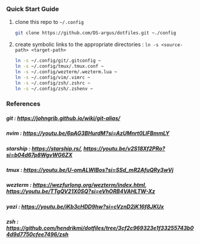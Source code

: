 ### Quick Start Guide
1. clone this repo to `~/.config`
   ```bash
   git clone https://github.com/DS-argus/dotfiles.git ~./config
   ```
   
2. create symbolic links to the appropriate directories : `ln -s <source-path> <target-path>`
   ```bash
   ln -s ~/.config/git/.gitconfig ~
   ln -s ~/.config/tmux/.tmux.conf ~
   ln -s ~/.config/wezterm/.wezterm.lua ~
   ln -s ~/.config/vim/.vimrc ~
   ln -s ~/.config/zsh/.zshrc ~
   ln -s ~/.config/zsh/.zshenv ~
   ```

### References

##### git : https://johngrib.github.io/wiki/git-alias/

##### nvim : https://youtu.be/6pAG3BHurdM?si=AzUMnrt0LlFBmmLY

##### starship : https://starship.rs/, https://youtu.be/v2S18Xf2PRo?si=b04d67p8WgvWG6ZX

##### tmux : https://youtu.be/U-omALWIBos?si=SSd_mR2AfuQRy3wVj

##### wezterm : https://wezfurlong.org/wezterm/index.html, https://youtu.be/TTgQV21X0SQ?si=eVhORB4VAHLTW-Xz

##### yazi : https://youtu.be/iKb3cHDD9hw?si=cVznD2jK16f8JKUx

##### zsh : https://github.com/hendrikmi/dotfiles/tree/3cf2c969323e1f33255743b04d9d7750cfee7496/zsh
